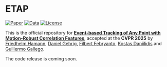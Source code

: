 # ETAP

[![Paper](https://img.shields.io/badge/arXiv-2409.03358-b31b1b.svg)](https://arxiv.org/pdf/2412.00133)
[![Data](https://img.shields.io/badge/Dataset-GoogleDrive-4285F4.svg)](https://arxiv.org/pdf/2412.00133)
[![License](https://img.shields.io/badge/License-Apache_2.0-blue.svg)](https://www.apache.org/licenses/LICENSE-2.0)

This is the official repository for [**Event-based Tracking of Any Point with Motion-Robust Correlation Features**](https://arxiv.org/pdf/2412.00133), accepted at the **CVPR 2025** by [Friedhelm Hamann](https://friedhelmhamann.github.io/), [Daniel Gehrig](https://danielgehrig18.github.io/), [Filbert Febryanto](https://github.com/filbert14), [Kostas Daniilidis](https://www.cis.upenn.edu/~kostas/) and [Guillermo Gallego](https://sites.google.com/view/guillermogallego).

The code release is coming soon.